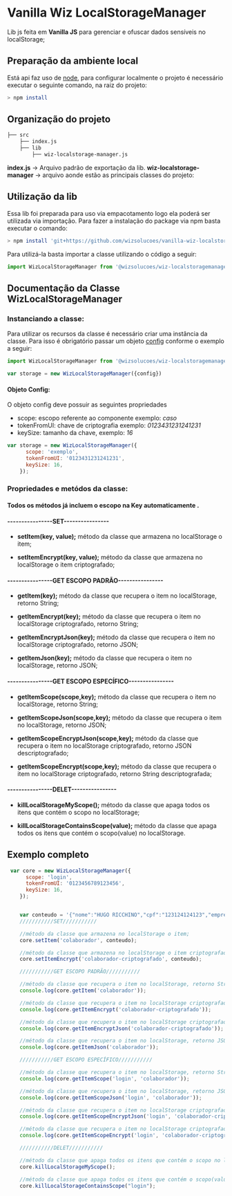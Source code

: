 # Vanilla Wiz LocalStorageManager

Lib js feita em **Vanilla JS** para gerenciar e ofuscar dados sensíveis no localStorage;

## Preparação da ambiente local

Está api faz uso de [node](https://nodejs.org/en/), para configurar localmente o projeto é necessário executar o seguinte comando, na raiz do projeto:

```bash
> npm install
```

## Organização do projeto

```bash
├── src
    ├── index.js
    ├── lib
        ├── wiz-localstorage-manager.js
```

**index.js** -> Arquivo padrão de exportação da lib.
**wiz-localstorage-manager** -> arquivo aonde estão as principais classes do projeto:


## Utilização da lib

Essa lib foi preparada para uso via empacotamento logo ela poderá ser utilizada via importação. Para fazer a instalação do package via npm basta executar o comando:

```bash
> npm install 'git+https://github.com/wizsolucoes/vanilla-wiz-localstoragemanager' --save
```

Para utilizá-la basta importar a classe utilizando o código a seguir:

```js
import WizLocalStorageManager from '@wizsolucoes/wiz-localstoragemanager';
```

## Documentação da Classe **WizLocalStorageManager**

### Instanciando a classe:

Para utilizar os recursos da classe é necessário criar uma instância da classe. Para isso é obrigatório passar um objeto [config](#objeto-config) conforme o exemplo a seguir:

```js
import WizLocalStorageManager from '@wizsolucoes/wiz-localstoragemanager';

var storage = new WizLocalStorageManager({config})

```

#### Objeto Config:

O objeto config deve possuir as seguintes propriedades

* scope: escopo referente ao componente exemplo: *caso* 
* tokenFromUI: chave de criptografia exemplo: *0123431231241231*
* keySize: tamanho da chave, exemplo: *16*


```js
var storage = new WizLocalStorageManager({
      scope: 'exemplo',
      tokenFromUI: '0123431231241231',
      keySize: 16,
    });
```


### Propriedades e metódos da classe:
#### Todos os métodos já incluem o escopo na Key automaticamente .
#### ----------------SET----------------
* **setItem(key, value);** método da classe que armazena no localStorage o item;

* **setItemEncrypt(key, value);** método da classe que armazena no localStorage o item criptografado;
#### ----------------GET ESCOPO PADRÃO----------------
* **getItem(key);** método da classe que recupera o item no localStorage, retorno String;

* **getItemEncrypt(key);** método da classe que recupera o item no localStorage criptografado, retorno String;

* **getItemEncryptJson(key);** método da classe que recupera o item no localStorage criptografado, retorno JSON;
* **getItemJson(key);** método da classe que recupera o item no localStorage, retorno JSON;

#### ----------------GET ESCOPO ESPECÍFICO----------------

* **getItemScope(scope,key);** método da classe que recupera o item no localStorage, retorno String;

* **getItemScopeJson(scope,key);** método da classe que recupera o item no localStorage, retorno JSON;

* **getItemScopeEncryptJson(scope,key);** método da classe que recupera o item no localStorage criptografado, retorno JSON descriptografado;

* **getItemScopeEncrypt(scope,key);** método da classe que recupera o item no localStorage criptografado, retorno String descriptografada;


#### ----------------DELET----------------
* **killLocalStorageMyScope();** método da classe que apaga todos os itens que contém  o scopo no localStorage;

* **killLocalStorageContainsScope(value);** método da classe que apaga todos os itens que contém o scopo(value) no localStorage.



## Exemplo completo

```js
 var core = new WizLocalStorageManager({
      scope: 'login',
      tokenFromUI: '0123456789123456',
      keySize: 16,
    });


    var conteudo = '{"nome":"HUGO RICCHINO","cpf":"123124124123","empresa":"WIZ SOLUÇÕES E CORRETAGEM DE SEGUROS S/A.","matricula":"123","situacao":"ATIVIDADE NORMAL"}';
    ///////////SET///////////

    //método da classe que armazena no localStorage o item;
    core.setItem('colaborador', conteudo);

    //método da classe que armazena no localStorage o item criptografado;
    core.setItemEncrypt('colaborador-criptografado', conteudo);

    ///////////GET ESCOPO PADRÃO///////////

    //método da classe que recupera o item no localStorage, retorno String;
    console.log(core.getItem('colaborador'));

    //método da classe que recupera o item no localStorage criptografado, retorno String;
    console.log(core.getItemEncrypt('colaborador-criptografado'));

    //método da classe que recupera o item no localStorage criptografado, retorno JSON;
    console.log(core.getItemEncryptJson('colaborador-criptografado'));

    //método da classe que recupera o item no localStorage, retorno JSON.
    console.log(core.getItemJson('colaborador'));

    ///////////GET ESCOPO ESPECÍFICO///////////

    //método da classe que recupera o item no localStorage, retorno String;
    console.log(core.getItemScope('login', 'colaborador'));

    //método da classe que recupera o item no localStorage, retorno JSON;
    console.log(core.getItemScopeJson('login', 'colaborador'));

    //método da classe que recupera o item no localStorage criptografado, retorno JSON descriptografado;
    console.log(core.getItemScopeEncryptJson('login', 'colaborador-criptografado'));

    //método da classe que recupera o item no localStorage criptografado, retorno String descriptografada;
    console.log(core.getItemScopeEncrypt('login', 'colaborador-criptografado'));

    ///////////DELET///////////

    //método da classe que apaga todos os itens que contém o scopo no localStorage;
    core.killLocalStorageMyScope();

    //método da classe que apaga todos os itens que contém o scopo(value) no localStorage.
    core.killLocalStorageContainsScope("login");


```
